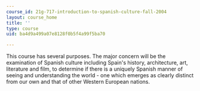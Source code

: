 ```yaml
---
course_id: 21g-717-introduction-to-spanish-culture-fall-2004
layout: course_home
title: ''
type: course
uid: ba4d9a499a07e8128f0b5f4a99f5ba70

---
```

This course has several purposes. The major concern will be the examination of Spanish culture including Spain's history, architecture, art, literature and film, to determine if there is a uniquely Spanish manner of seeing and understanding the world - one which emerges as clearly distinct from our own and that of other Western European nations.

